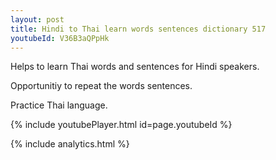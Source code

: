 ```yaml
---
layout: post
title: Hindi to Thai learn words sentences dictionary 517 
youtubeId: V36B3aQPpHk
---
```

 
 
Helps to learn Thai words and sentences for Hindi speakers.

Opportunitiy to repeat the words sentences. 

Practice Thai language. 
 
{% include youtubePlayer.html id=page.youtubeId %}
 
 
{% include analytics.html %}